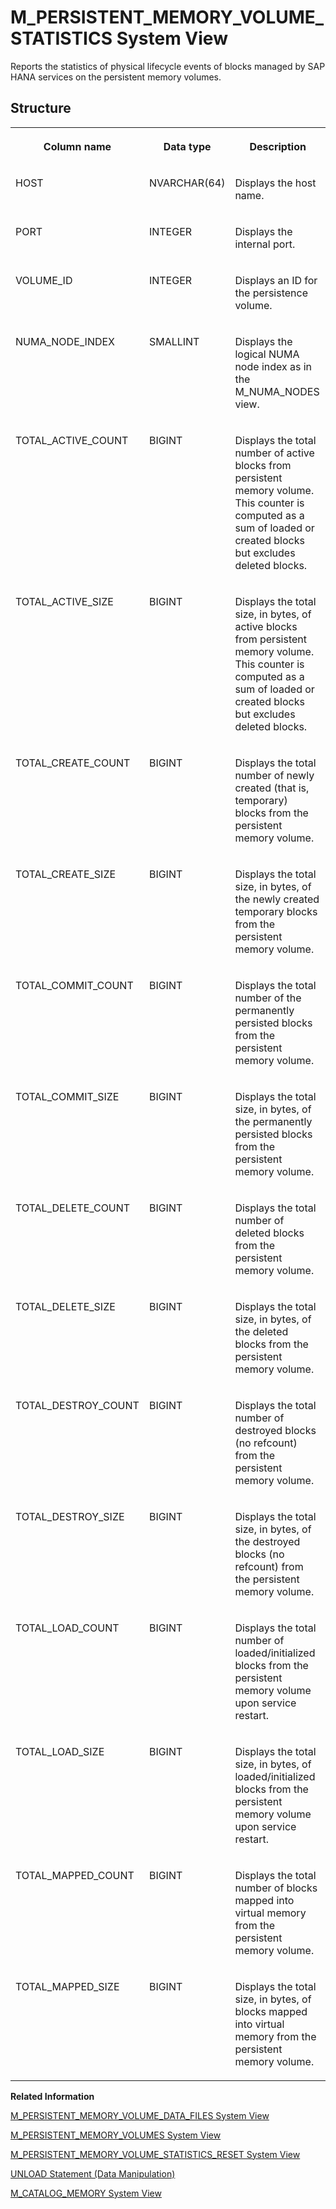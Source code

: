 <!-- loio33f228a8898b462b989406643ca091f8 -->

# M\_PERSISTENT\_MEMORY\_VOLUME\_STATISTICS System View

Reports the statistics of physical lifecycle events of blocks managed by SAP HANA services on the persistent memory volumes.



<a name="loio33f228a8898b462b989406643ca091f8__section_fpj_sv5_lcb"/>

## Structure


<table>
<tr>
<th valign="top">

Column name



</th>
<th valign="top">

Data type



</th>
<th valign="top">

Description



</th>
</tr>
<tr>
<td valign="top">

HOST



</td>
<td valign="top">

NVARCHAR\(64\)



</td>
<td valign="top">

Displays the host name.



</td>
</tr>
<tr>
<td valign="top">

PORT



</td>
<td valign="top">

INTEGER



</td>
<td valign="top">

Displays the internal port.



</td>
</tr>
<tr>
<td valign="top">

VOLUME\_ID



</td>
<td valign="top">

INTEGER



</td>
<td valign="top">

Displays an ID for the persistence volume.



</td>
</tr>
<tr>
<td valign="top">

NUMA\_NODE\_INDEX



</td>
<td valign="top">

SMALLINT



</td>
<td valign="top">

Displays the logical NUMA node index as in the M\_NUMA\_NODES view.



</td>
</tr>
<tr>
<td valign="top">

TOTAL\_ACTIVE\_COUNT



</td>
<td valign="top">

BIGINT



</td>
<td valign="top">

Displays the total number of active blocks from persistent memory volume. This counter is computed as a sum of loaded or created blocks but excludes deleted blocks.



</td>
</tr>
<tr>
<td valign="top">

TOTAL\_ACTIVE\_SIZE



</td>
<td valign="top">

BIGINT



</td>
<td valign="top">

Displays the total size, in bytes, of active blocks from persistent memory volume. This counter is computed as a sum of loaded or created blocks but excludes deleted blocks.



</td>
</tr>
<tr>
<td valign="top">

TOTAL\_CREATE\_COUNT



</td>
<td valign="top">

BIGINT



</td>
<td valign="top">

Displays the total number of newly created \(that is, temporary\) blocks from the persistent memory volume.



</td>
</tr>
<tr>
<td valign="top">

TOTAL\_CREATE\_SIZE



</td>
<td valign="top">

BIGINT



</td>
<td valign="top">

Displays the total size, in bytes, of the newly created temporary blocks from the persistent memory volume.



</td>
</tr>
<tr>
<td valign="top">

TOTAL\_COMMIT\_COUNT



</td>
<td valign="top">

BIGINT



</td>
<td valign="top">

Displays the total number of the permanently persisted blocks from the persistent memory volume.



</td>
</tr>
<tr>
<td valign="top">

TOTAL\_COMMIT\_SIZE



</td>
<td valign="top">

BIGINT



</td>
<td valign="top">

Displays the total size, in bytes, of the permanently persisted blocks from the persistent memory volume.



</td>
</tr>
<tr>
<td valign="top">

TOTAL\_DELETE\_COUNT



</td>
<td valign="top">

BIGINT



</td>
<td valign="top">

Displays the total number of deleted blocks from the persistent memory volume.



</td>
</tr>
<tr>
<td valign="top">

TOTAL\_DELETE\_SIZE



</td>
<td valign="top">

BIGINT



</td>
<td valign="top">

Displays the total size, in bytes, of the deleted blocks from the persistent memory volume.



</td>
</tr>
<tr>
<td valign="top">

TOTAL\_DESTROY\_COUNT



</td>
<td valign="top">

BIGINT



</td>
<td valign="top">

Displays the total number of destroyed blocks \(no refcount\) from the persistent memory volume.



</td>
</tr>
<tr>
<td valign="top">

TOTAL\_DESTROY\_SIZE



</td>
<td valign="top">

BIGINT



</td>
<td valign="top">

Displays the total size, in bytes, of the destroyed blocks \(no refcount\) from the persistent memory volume.



</td>
</tr>
<tr>
<td valign="top">

TOTAL\_LOAD\_COUNT



</td>
<td valign="top">

BIGINT



</td>
<td valign="top">

Displays the total number of loaded/initialized blocks from the persistent memory volume upon service restart.



</td>
</tr>
<tr>
<td valign="top">

TOTAL\_LOAD\_SIZE



</td>
<td valign="top">

BIGINT



</td>
<td valign="top">

Displays the total size, in bytes, of loaded/initialized blocks from the persistent memory volume upon service restart.



</td>
</tr>
<tr>
<td valign="top">

TOTAL\_MAPPED\_COUNT



</td>
<td valign="top">

BIGINT



</td>
<td valign="top">

Displays the total number of blocks mapped into virtual memory from the persistent memory volume.



</td>
</tr>
<tr>
<td valign="top">

TOTAL\_MAPPED\_SIZE



</td>
<td valign="top">

BIGINT



</td>
<td valign="top">

Displays the total size, in bytes, of blocks mapped into virtual memory from the persistent memory volume.



</td>
</tr>
</table>

**Related Information**  


[M\_PERSISTENT\_MEMORY\_VOLUME\_DATA\_FILES System View](m-persistent-memory-volume-data-files-system-view-dfbf8bd.md "Reports metadata statistics about files created by SAP HANA services for data storage on the persistent memory volumes.")

[M\_PERSISTENT\_MEMORY\_VOLUMES System View](m-persistent-memory-volumes-system-view-8aba468.md "Reports the capacity, usage and metadata of persistent memory volumes.")

[M\_PERSISTENT\_MEMORY\_VOLUME\_STATISTICS\_RESET System View](m-persistent-memory-volume-statistics-reset-system-view-596438f.md "Reports the statistics of physical lifecycle events of blocks managed by SAP HANA services on the persistent memory volumes since the last reset.")

[UNLOAD Statement \(Data Manipulation\)](../../010-SQL-Reference/012-SQL-Statements/unload-statement-data-manipulation-20fe92a.md "Unloads the column store table from memory.")

[M\_CATALOG\_MEMORY System View](m-catalog-memory-system-view-20a994e.md "Provides memory usage information by catalog manager.")

